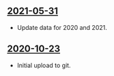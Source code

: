 ## [2021-05-31](https://github.com/faktaoklimatu/graphics/blob/8f79e9f5b0b006b7a7a27cc84d2fd68fd516f343/data-visualization/climate-indicators/world/co2-and-o2-concentration-cycles/cs-cykly-koncentrace-co2.ai)

- Update data for 2020 and 2021.

## [2020-10-23](https://github.com/faktaoklimatu/graphics/blob/b253427fcc97a23462362b3a7615fba73ef8dc32/Data%20visualization/Climate%20indicators/World/CO2%20and%20O2%20concentration%20cycles/cs-cykly-koncentrace-co2.ai)

- Initial upload to git.

